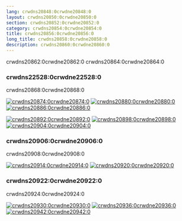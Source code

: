 ```yaml
---
lang: crwdns20848:0crwdne20848:0
layout: crwdns20850:0crwdne20850:0
section: crwdns20852:0crwdne20852:0
category: crwdns20854:0crwdne20854:0
title: crwdns20856:0crwdne20856:0
long_title: crwdns20858:0crwdne20858:0
description: crwdns20860:0crwdne20860:0
---
```


crwdns20862:0crwdne20862:0 crwdns20864:0crwdne20864:0

### crwdns22528:0crwdne22528:0
crwdns20868:0crwdne20868:0

[![crwdns20874:0crwdne20874:0](crwdns20872:0crwdne20872:0)](crwdns20870:0crwdne20870:0) [![crwdns20880:0crwdne20880:0](crwdns20878:0crwdne20878:0)](crwdns20876:0crwdne20876:0) [![crwdns20886:0crwdne20886:0](crwdns20884:0crwdne20884:0)](crwdns20882:0crwdne20882:0)

[![crwdns20892:0crwdne20892:0](crwdns20890:0crwdne20890:0)](crwdns20888:0crwdne20888:0) [![crwdns20898:0crwdne20898:0](crwdns20896:0crwdne20896:0)](crwdns20894:0crwdne20894:0) [![crwdns20904:0crwdne20904:0](crwdns20902:0crwdne20902:0)](crwdns20900:0crwdne20900:0)

### crwdns20906:0crwdne20906:0
crwdns20908:0crwdne20908:0

[![crwdns20914:0crwdne20914:0](crwdns20912:0crwdne20912:0)](crwdns20910:0crwdne20910:0) [![crwdns20920:0crwdne20920:0](crwdns20918:0crwdne20918:0)](crwdns20916:0crwdne20916:0)

### crwdns20922:0crwdne20922:0
crwdns20924:0crwdne20924:0

[![crwdns20930:0crwdne20930:0](crwdns20928:0crwdne20928:0)](crwdns20926:0crwdne20926:0) [![crwdns20936:0crwdne20936:0](crwdns20934:0crwdne20934:0)](crwdns20932:0crwdne20932:0) [![crwdns20942:0crwdne20942:0](crwdns20940:0crwdne20940:0)](crwdns20938:0crwdne20938:0)
